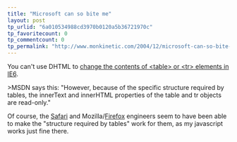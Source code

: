 ```yaml
---
title: "Microsoft can so bite me"
layout: post
tp_urlid: "6a010534988cd3970b0120a5b36721970c"
tp_favoritecount: 0
tp_commentcount: 0
tp_permalink: "http://www.monkinetic.com/2004/12/microsoft-can-so-bite-me.html"
---
```

You can&#39;t use DHTML to <a href="http://www.insidedhtml.com/forums/getMessage.asp?m_id=54280">change the contents of &lt;table&gt; or &lt;tr&gt; elements in IE6</a>.

&gt;MSDN says this: &quot;However, because of the specific structure required by tables, the innerText and innerHTML properties of the table and tr objects are read-only.&quot;

Of course, the <a href="http://www.apple.com/safari">Safari</a> and Mozilla/<a href="http://getfirefox.com">Firefox</a> engineers seem to have been able to make the &quot;structure required by tables&quot; work for them, as my javascript works just fine there.
